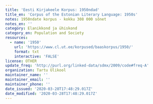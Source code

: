 ```yaml
---
title: 'Eesti Kirjakeele Korpus: 1950ndad'
title_en: 'Corpus of the Estonian Literary Language: 1950s'
notes: 1950ndate korpus - kokku 308 000 sõnet
notes_en: ''
category: Elanikkond ja ühiskond
category_en: Population and Society
resources:
  - name: '1950'
    url: 'https://www.cl.ut.ee/korpused/baaskorpus/1950/'
    format: txt
    interactive: 'FALSE'
license: OTHER
update_freq: 'http://purl.org/linked-data/sdmx/2009/code#freq-A'
organization: Tartu Ülikool
maintainer_name: ''
maintainer_email: ''
maintainer_phone: ''
date_issued: '2020-03-28T17:48:29.017Z'
date_modified: '2020-03-28T17:48:29.017Z'
---
```


